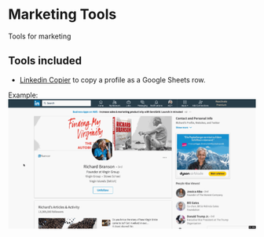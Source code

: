 # Marketing Tools

Tools for marketing

## Tools included

* [Linkedin Copier](./linkedin-copier) to copy a profile as a Google Sheets row.

Example: ![Demo](./linkedin-copier/linkedin-copier.gif)
